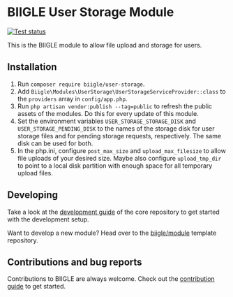 # BIIGLE User Storage Module

[![Test status](https://github.com/biigle/user-storage/workflows/Tests/badge.svg)](https://github.com/biigle/user-storage/actions?query=workflow%3ATests)

This is the BIIGLE module to allow file upload and storage for users.

## Installation

1. Run `composer require biigle/user-storage`.
2. Add `Biigle\Modules\UserStorage\UserStorageServiceProvider::class` to the `providers` array in `config/app.php`.
3. Run `php artisan vendor:publish --tag=public` to refresh the public assets of the modules. Do this for every update of this module.
4. Set the environment variables `USER_STORAGE_STORAGE_DISK` and `USER_STORAGE_PENDING_DISK` to the names of the storage disk for user storage files and for pending storage requests, respectively. The same disk can be used for both.
5. In the php.ini, configure `post_max_size` and `upload_max_filesize` to allow file uploads of your desired size. Maybe also configure `upload_tmp_dir` to point to a local disk partition with enough space for all temporary upload files.

## Developing

Take a look at the [development guide](https://github.com/biigle/core/blob/master/DEVELOPING.md) of the core repository to get started with the development setup.

Want to develop a new module? Head over to the [biigle/module](https://github.com/biigle/module) template repository.

## Contributions and bug reports

Contributions to BIIGLE are always welcome. Check out the [contribution guide](https://github.com/biigle/core/blob/master/CONTRIBUTING.md) to get started.
